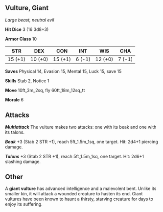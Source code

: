 ## Vulture, Giant

*Large beast, neutral evil*

**Hit Dice** 3 (16 3d8+3)

**Armor Class** 10

| STR     | DEX     | CON     | INT     | WIS     | CHA     |
|---------|---------|---------|---------|---------|---------|
| 15 (+1) | 10 (+0) | 15 (+1) |  6 (-1) | 12 (+0) |  7 (-1) |

**Saves** Physical 14, Evasion 15, Mental 15, Luck 15, save 15

**Skills** Stab 2, Notice 1

**Move** 10ft\_3m\_2sq, fly 60ft\_18m\_12sq\_tt

**Morale** 6

## Attacks

***Multiattack*** The vulture makes two attacks: one with its beak and one with its talons.

***Beak*** +3 (Stab 2 STR +1), reach 5ft\_1.5m\_1sq, one target. Hit: 2d4+1 piercing damage.

***Talons*** +3 (Stab 2 STR +1), reach 5ft\_1.5m\_1sq, one target. Hit: 2d6+1 slashing damage.

## Other

A **giant vulture** has advanced intelligence and a malevolent bent. Unlike its smaller kin, it will attack a wounded creature to hasten its end. Giant vultures have been known to haunt a thirsty, starving creature for days to enjoy its suffering.

